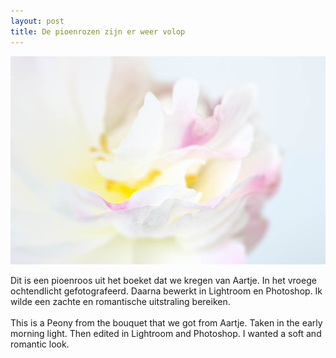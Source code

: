 ```yaml
---
layout: post
title: De pioenrozen zijn er weer volop
---
```


![pioenroos](/images/pioenroos.jpg)

Dit is een pioenroos uit het boeket dat we kregen van Aartje. In het vroege ochtendlicht gefotografeerd. Daarna bewerkt in Lightroom en Photoshop. Ik wilde een zachte en romantische uitstraling bereiken.
<br><br>
This is a Peony from the bouquet that we got from Aartje. Taken in the early morning light. Then edited in Lightroom and Photoshop. I wanted a soft and romantic look.
